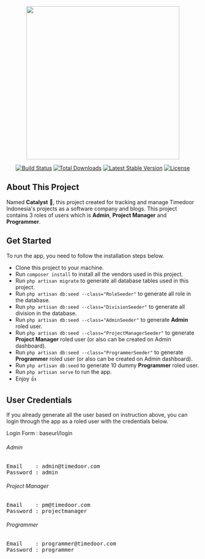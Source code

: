 <p align="center"><a href="https://timedoor.net" target="_blank"><img src="https://timedoor.net/wp-content/themes/timedoor/images/icons/logo-timedoor-black.svg" width="400"></a></p>

<p align="center">
<a href="https://travis-ci.org/laravel/framework"><img src="https://travis-ci.org/laravel/framework.svg" alt="Build Status"></a>
<a href="https://packagist.org/packages/laravel/framework"><img src="https://img.shields.io/packagist/dt/laravel/framework" alt="Total Downloads"></a>
<a href="https://packagist.org/packages/laravel/framework"><img src="https://img.shields.io/packagist/v/laravel/framework" alt="Latest Stable Version"></a>
<a href="https://packagist.org/packages/laravel/framework"><img src="https://img.shields.io/packagist/l/laravel/framework" alt="License"></a>
</p>

## About This Project

Named **Catalyst** :green_heart:, this project created for tracking and manage Timedoor Indonesia's projects as a software company and blogs. This project contains 3 roles of users which is **Admin**, **Project Manager** and **Programmer**.

## Get Started

To run the app, you need to follow the installation steps below.

- Clone this project to your machine.
- Run `composer install` to install all the vendors used in this project.
- Run `php artisan migrate` to generate all database tables used in this project.
- Run `php artisan db:seed --class="RoleSeeder"` to generate all role in the database.
- Run `php artisan db:seed --class="DivisionSeeder"` to generate all division in the database.
- Run `php artisan db:seed --class="AdminSeeder"` to generate **Admin** roled user.
- Run `php artisan db:seed --class="ProjectManagerSeeder"` to generate **Project Manager** roled user (or also can be created on Admin dashboard).
- Run `php artisan db:seed --class="ProgrammerSeeder"` to generate **Programmer** roled user (or also can be created on Admin dashboard).
- Run `php artisan db:seed` to generate 10 dummy **Programmer** roled user.
- Run `php artisan serve` to run the app.
- Enjoy :+1:

## User Credentials

If you already generate all the user based on instruction above, you can login through the app as a roled user with the credentials below.

Login Form : baseurl/login

###### Admin
<pre>
Email    : admin@timedoor.com
Password : admin
</pre>

###### Project Manager
<pre>
Email    : pm@timedoor.com
Password : projectmanager
</pre>

###### Programmer
<pre>
Email    : programmer@timedoor.com
Password : programmer
</pre>